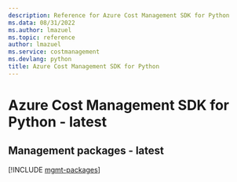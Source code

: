 ```yaml
---
description: Reference for Azure Cost Management SDK for Python
ms.data: 08/31/2022
ms.author: lmazuel
ms.topic: reference
author: lmazuel
ms.service: costmanagement
ms.devlang: python
title: Azure Cost Management SDK for Python
---
```

# Azure Cost Management SDK for Python - latest

## Management packages - latest
[!INCLUDE [mgmt-packages](cost-management-mgmt-index.md)]
